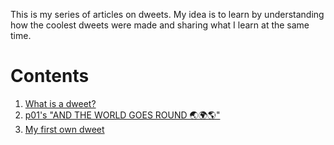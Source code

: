 
This is my series of articles on dweets. My idea is to learn by understanding how the coolest dweets were made and sharing what I learn at the same time.

# Contents

1. [What is a dweet?](https://luciopaiva.com/dweets/pt1/index.html)
2. [p01's "AND THE WORLD GOES ROUND 🌏🌍🌎"](https://luciopaiva.com/dweets/pt2/index.html)
3. [My first own dweet](https://luciopaiva.com/dweets/pt3/index.html)
